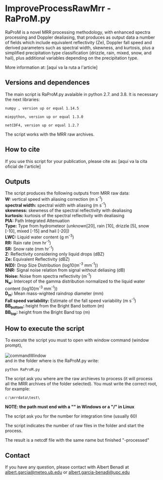 # ImproveProcessRawMrr - RaProM.py

RaProM is a novel MRR processing methodology, with enhanced spectra processing and Doppler dealiasing, that produces as output data a number of fields which include equivalent reflectivity (Ze), Doppler fall speed and derived parameters such as spectral width, skewness, and kurtosis, plus a simplified precipitation type classification (drizzle, rain, mixed, snow, and hail), plus additional variables depending on the precipitation type. 

More information at: [aquí va la ruta a l'article]

## Versions and dependences

The main script is RaProM.py avalaible in python 2.7. and 3.8. It is necessary the next libraries:

	numpy , version up or equal 1.14.5

	miepython, version up or equal 1.3.0

	netCDF4, version up or equal 1.2.7

The script works with the MRR raw archives.


## How to cite

If you use this script for your publication, please cite as:
[aquí va la cita oficial de l'article]


## Outputs
The script produces the following outputs from MRR raw data:<br />
**W:** vertical speed with aliasing correction (m s<sup>-1</sup>)<br />
**spectral width:** spectral width with aliasing (m s<sup>-1</sup>)<br />
**skewness:** skewness of the spectral reflectivity with dealiasing<br />
**kurtosis:** kurtosis of the spectral reflectivity with dealiasing<br />
**PIA:** Path Integrated Attenuation<br />
**Type:** Type from hydrometeor (unknown[20], rain [10], drizzle [5], snow [-10], mixed [-15] and hail [-20])<br />
**LWC:** Liquid water content (g m<sup>-3</sup>)<br />
**RR:** Rain rate (mm hr<sup>-1</sup>)<br />
**SR:** Snow rate (mm hr<sup>-1</sup>)<br />
**Z:** Reflectivity considering only liquid drops (dBZ)<br />
**Ze:** Equivalent Reflectivity (dBZ)<br />
**N(D):** Drop Size Distribution (log10(m<sup>-3</sup> mm<sup>-1</sup>))<br />
**SNR:** Signal noise relation from signal without deliasing (dB)<br />
**Noise:** Noise from spectra reflectivity (m<sup>-1</sup>)<br />
**N<sub>w</sub>:** Intercept of the gamma distribution normalized to the liquid water content (log10(m<sup>-3</sup> mm<sup>-1</sup>))<br />
**D<sub>m</sub>:** Mean mass-wighted raindrop diameter (mm)<br />
**Fall speed variability:** Estimate of the fall speed variability (m s<sup>-1</sup>)<br />
**BB<sub>bottom</sub>:** height from the Bright Band bottom (m)<br />
**BB<sub>top</sub>:** height from the Bright Band top (m)<br />


## How to execute the script
To execute the script you must to open with window command (window prompt),<br />
<br />
![commandWindow](https://user-images.githubusercontent.com/35369817/67784656-64703d00-fa6c-11e9-94fa-0e616d703168.JPG)
<br />
and in the folder where is the RaProM.py write:
```
python RaProM.py
```

The script ask you where are the raw archieves to process (it will process all the MRR archives of the folder selected). You must write the correct root, for example:
```
c:\mrrdata\test\
```
**NOTE: the path must end with a "\" in Windows or a "/" in Linux**<br />

The script ask you for the number for integration time (usually 60)

The script indicates the number of raw files in the folder and start the process.

The result is a netcdf file with the same name but finished "-processed"


## Contact
If you have any question, please contact with Albert Benadí at albert.garcia@meteo.ub.edu  or   albert.garcia-benadi@upc.edu
